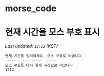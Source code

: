 # morse_code
# 현재 시간을 모스 부호 표시
<!-- MORSE_TIME_START -->
_Last updated: `12:12` (KST)_

```
현재 시간을 입력하세요. 모스 부호로 바꿉니다
.---- ..--- .---- ..---
모스 부호를 다시 현재 시간으로 바꿉니다
1212
```
<!-- MORSE_TIME_END -->
